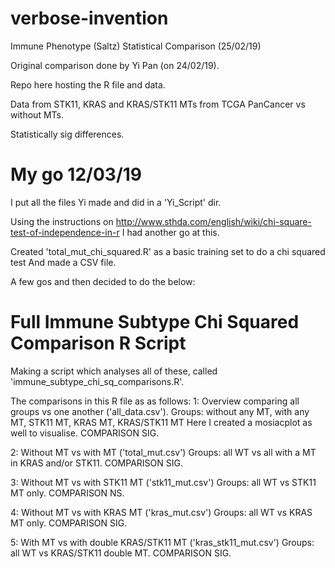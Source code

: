# verbose-invention #
Immune Phenotype (Saltz) Statistical Comparison (25/02/19)

Original comparison done by Yi Pan (on 24/02/19).

Repo here hosting the R file and data.

Data from STK11, KRAS and KRAS/STK11 MTs from TCGA PanCancer vs without MTs.

Statistically sig differences.



# My go 12/03/19

I put all the files Yi made and did in a 'Yi_Script' dir.

Using the instructions on http://www.sthda.com/english/wiki/chi-square-test-of-independence-in-r
I had another go at this.

Created 'total_mut_chi_squared.R' as a basic training set to do a chi squared test
And made a CSV file.

A few gos and then decided to do the below:


# Full Immune Subtype Chi Squared Comparison R Script # 

Making a script which analyses all of these, called 'immune_subtype_chi_sq_comparisons.R'.

The comparisons in this R file as as follows:
1: Overview comparing all groups vs one another ('all_data.csv'). 
    Groups: without any MT, with any MT, STK11 MT, KRAS MT, KRAS/STK11 MT
    Here I created a mosiacplot as well to visualise.
    COMPARISON SIG.

2: Without MT vs with MT ('total_mut.csv')
    Groups: all WT vs all with a MT in KRAS and/or STK11.
    COMPARISON SIG.

3: Without MT vs with STK11 MT ('stk11_mut.csv')
    Groups: all WT vs STK11 MT only.
    COMPARISON NS.
    
4: Without MT vs with KRAS MT ('kras_mut.csv')
    Groups: all WT vs KRAS MT only.
    COMPARISON SIG.
    
5: With MT vs with double KRAS/STK11 MT ('kras_stk11_mut.csv')
    Groups: all WT vs KRAS/STK11 double MT.
    COMPARISON SIG.
    